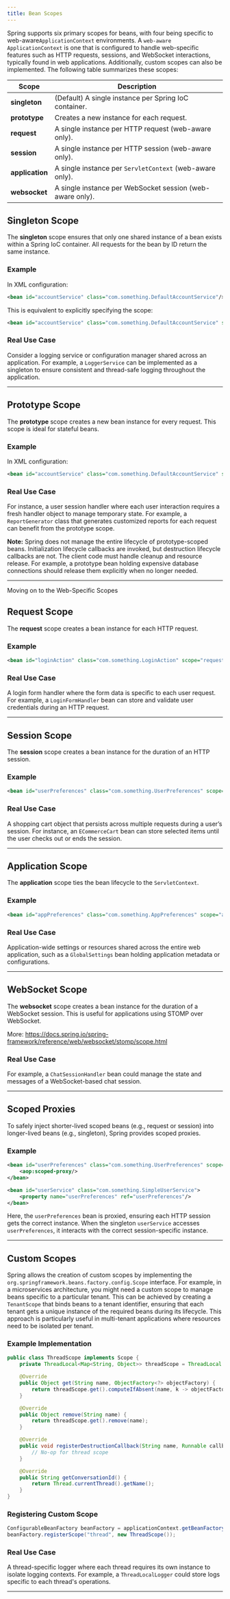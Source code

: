 ```yaml
---
title: Bean Scopes
---
```


Spring supports six primary scopes for beans, with four being specific to web-aware`ApplicationContext`
environments. A `web-aware ApplicationContext` is one that is configured to handle web-specific 
features such as HTTP requests, sessions, and WebSocket interactions, typically found in web 
applications. Additionally, custom scopes can also be implemented. The following table summarizes 
these scopes:

| Scope       | Description |
|-------------|-------------|
| **singleton** | (Default) A single instance per Spring IoC container. |
| **prototype** | Creates a new instance for each request. |
| **request**   | A single instance per HTTP request (web-aware only). |
| **session**   | A single instance per HTTP session (web-aware only). |
| **application** | A single instance per `ServletContext` (web-aware only). |
| **websocket** | A single instance per WebSocket session (web-aware only). |

## Singleton Scope
The **singleton** scope ensures that only one shared instance of a bean exists within a Spring IoC 
container. All requests for the bean by ID return the same instance.

### Example
In XML configuration:
```xml
<bean id="accountService" class="com.something.DefaultAccountService"/>
```
This is equivalent to explicitly specifying the scope:
```xml
<bean id="accountService" class="com.something.DefaultAccountService" scope="singleton"/>
```

### Real Use Case
Consider a logging service or configuration manager shared across an application. For example, a 
`LoggerService` can be implemented as a singleton to ensure consistent and thread-safe logging 
throughout the application.

---

## Prototype Scope
The **prototype** scope creates a new bean instance for every request. This scope is ideal for stateful
beans.

### Example
In XML configuration:
```xml
<bean id="accountService" class="com.something.DefaultAccountService" scope="prototype"/>
```

### Real Use Case
For instance, a user session handler where each user interaction requires a fresh handler object to 
manage temporary state. For example, a `ReportGenerator` class that generates customized reports for 
each request can benefit from the prototype scope.

**Note:** Spring does not manage the entire lifecycle of prototype-scoped beans. Initialization 
lifecycle callbacks are invoked, but destruction lifecycle callbacks are not. The client code must 
handle cleanup and resource release. For example, a prototype bean holding expensive database 
connections should release them explicitly when no longer needed.

---

Moving on to the Web-Specific Scopes

## Request Scope
The **request** scope creates a bean instance for each HTTP request.

### Example
```xml
<bean id="loginAction" class="com.something.LoginAction" scope="request"/>
```

### Real Use Case
A login form handler where the form data is specific to each user request. For example, a
`LoginFormHandler` bean can store and validate user credentials during an HTTP request.

---

## Session Scope
The **session** scope creates a bean instance for the duration of an HTTP session.

### Example
```xml
<bean id="userPreferences" class="com.something.UserPreferences" scope="session"/>
```

### Real Use Case
A shopping cart object that persists across multiple requests during a user’s session. For instance,
an `ECommerceCart` bean can store selected items until the user checks out or ends the session.

---

## Application Scope
The **application** scope ties the bean lifecycle to the `ServletContext`.

### Example
```xml
<bean id="appPreferences" class="com.something.AppPreferences" scope="application"/>
```
### Real Use Case
Application-wide settings or resources shared across the entire web application, such as a 
`GlobalSettings` bean holding application metadata or configurations.

---

## WebSocket Scope
The **websocket** scope creates a bean instance for the duration of a WebSocket session. This is 
useful for applications using STOMP over WebSocket.

More: https://docs.spring.io/spring-framework/reference/web/websocket/stomp/scope.html

### Real Use Case
For example, a `ChatSessionHandler` bean could manage the state and messages of a WebSocket-based
chat session.

---

## Scoped Proxies
To safely inject shorter-lived scoped beans (e.g., request or session) into longer-lived beans 
(e.g., singleton), Spring provides scoped proxies.

### Example
```xml
<bean id="userPreferences" class="com.something.UserPreferences" scope="session">
    <aop:scoped-proxy/>
</bean>

<bean id="userService" class="com.something.SimpleUserService">
    <property name="userPreferences" ref="userPreferences"/>
</bean>
```
Here, the `userPreferences` bean is proxied, ensuring each HTTP session gets the correct instance. When
the singleton `userService` accesses `userPreferences`, it interacts with the correct session-specific
instance.

---

## Custom Scopes
Spring allows the creation of custom scopes by implementing the
`org.springframework.beans.factory.config.Scope` interface. For example, in a microservices architecture,
you might need a custom scope to manage beans specific to a particular tenant. This can be achieved by
creating a `TenantScope` that binds beans to a tenant identifier, ensuring that each tenant gets a 
unique instance of the required beans during its lifecycle. This approach is particularly useful in 
multi-tenant applications where resources need to be isolated per tenant.

### Example Implementation
```java
public class ThreadScope implements Scope {
    private ThreadLocal<Map<String, Object>> threadScope = ThreadLocal.withInitial(HashMap::new);

    @Override
    public Object get(String name, ObjectFactory<?> objectFactory) {
        return threadScope.get().computeIfAbsent(name, k -> objectFactory.getObject());
    }

    @Override
    public Object remove(String name) {
        return threadScope.get().remove(name);
    }

    @Override
    public void registerDestructionCallback(String name, Runnable callback) {
        // No-op for thread scope
    }

    @Override
    public String getConversationId() {
        return Thread.currentThread().getName();
    }
}
```
### Registering Custom Scope
```java
ConfigurableBeanFactory beanFactory = applicationContext.getBeanFactory();
beanFactory.registerScope("thread", new ThreadScope());
```

### Real Use Case
A thread-specific logger where each thread requires its own instance to isolate logging contexts. For
example, a `ThreadLocalLogger` could store logs specific to each thread's operations.

---
